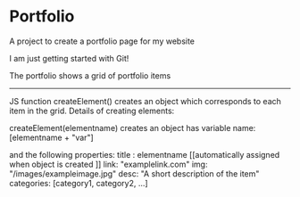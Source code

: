 # Portfolio
A project to create a portfolio page for my website

I am just getting started with Git! 

The portfolio shows a grid of portfolio items


-----------------------------------------------------------------------------------------------

JS function createElement() creates an object which corresponds to each item in the grid.
Details of creating elements:

createElement(elementname) creates an object has variable name:
[elementname + "var"]

and the following properties:
title : elementname [[automatically assigned when object is created ]]
link: "examplelink.com"
img: "/images/exampleimage.jpg"
desc: "A short description of the item"
categories: [category1, category2, ...] 
